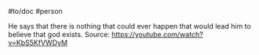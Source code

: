 #to/doc #person 

He says that there is nothing that could ever happen that would lead him to believe that god exists. Source: https://youtube.com/watch?v=KbS5KfVWDyM
